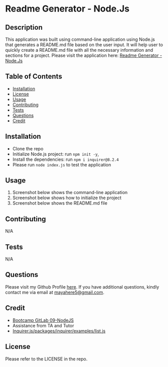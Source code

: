 # Readme Generator - Node.Js 

## Description

This application was built using command-line application using Node.js that generates a README.md file based on the user input. It will help user to quickly create a README.md file with all the necessary information and sections for a project.
Please visit the application here: [Readme Generator - Node.Js](https://retnodamayanti.github.io/readme-generator/)

## Table of Contents
- [Installation](#installation)
- [License](#license)
- [Usage](#usage)
- [Contributing](#contributing)
- [Tests](#tests)
- [Questions](#questions)
- [Credit](#credit)

## Installation
- Clone the repo
- Initialize Node.js project: run `npm init -y`,
- Install the dependencies: run `npm i inquirer@8.2.4`
- Please run `node index.js` to test the application

## Usage 
1. Screenshot below shows the command-line application
2. Screenshot below shows how to initialize the project
3. Screenshot below shows the README.md file


## Contributing
N/A 

## Tests
N/A

## Questions
Please visit my Github Profile [here](https://github.com/retnodamayanti). If you have additional questions, kindly contact me via email at mayahere5@gmail.com.
 
## Credit
- [Bootcamp GitLab 09-NodeJS](https://git.bootcampcontent.com/University-of-Adelaide/UADEL-VIRT-FSF-PT-03-2023-U-LOLC/-/tree/main/09-NodeJS) 
- Assistance from TA and Tutor
- [Inquirer.js/packages/inquirer/examples/list.js](https://github.com/SBoudrias/Inquirer.js/blob/master/packages/inquirer/examples/list.js)

## License
Please refer to the LICENSE in the repo.